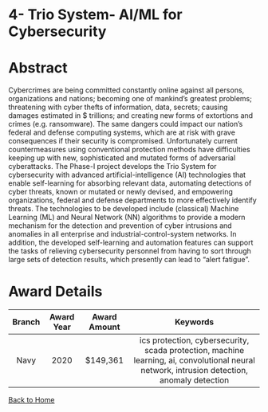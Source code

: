 
4- Trio System- AI/ML for Cybersecurity
=======================================

# Abstract


Cybercrimes are being committed constantly online against all persons, organizations and nations; becoming one of mankind’s greatest problems; threatening with cyber thefts of information, data, secrets; causing damages estimated in $ trillions; and creating new forms of extortions and crimes (e.g. ransomware). The same dangers could impact our nation’s federal and defense computing systems, which are at risk with grave consequences if their security is compromised. Unfortunately current countermeasures using conventional protection methods have difficulties keeping up with new, sophisticated and mutated forms of adversarial cyberattacks. The Phase-I project develops the Trio System for cybersecurity with advanced artificial-intelligence (AI) technologies that enable self-learning for absorbing relevant data, automating detections of cyber threats, known or mutated or newly devised, and empowering organizations, federal and defense departments to more effectively identify threats. The technologies to be developed include (classical) Machine Learning (ML) and Neural Network (NN) algorithms to provide a modern mechanism for the detection and prevention of cyber intrusions and anomalies in all enterprise and industrial-control-system networks. In addition, the developed self-learning and automation features can support the tasks of relieving cybersecurity personnel from having to sort through large sets of detection results, which presently can lead to “alert fatigue”.  

# Award Details

|Branch|Award Year|Award Amount|Keywords|
| :---: | :---: | :---: | :---: |
|Navy|2020|$149,361|ics protection, cybersecurity, scada protection, machine learning, ai, convolutional neural network, intrusion detection, anomaly detection|
  
  


[Back to Home](https://github.com/chrischow/dod_sbir_awards/JH/#2065)